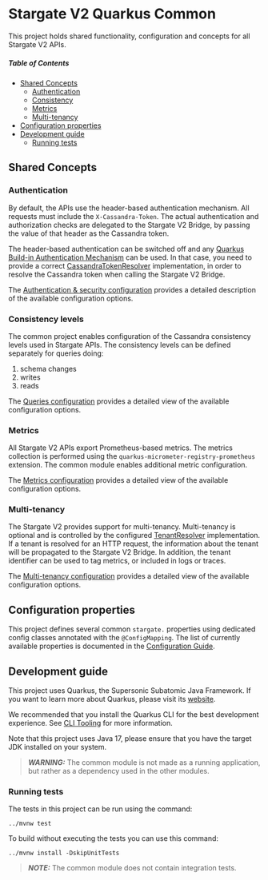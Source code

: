 # Stargate V2 Quarkus Common

This project holds shared functionality, configuration and concepts for all Stargate V2 APIs.

##### Table of Contents
* [Shared Concepts](#shared-concepts)
   * [Authentication](#authentication)
   * [Consistency](#consistency-levels) 
   * [Metrics](#metrics)
   * [Multi-tenancy](#multi-tenancy) 
* [Configuration properties](#configuration-properties)  
* [Development guide](#development-guide)  
   * [Running tests](#running-tests)

## Shared Concepts

### Authentication

By default, the APIs use the header-based authentication mechanism.
All requests must include the `X-Cassandra-Token`.
The actual authentication and authorization checks are delegated to the Stargate V2 Bridge, by passing the value of that header as the Cassandra token.

The header-based authentication can be switched off and any [Quarkus Build-in Authentication Mechanism](https://quarkus.io/guides/security-built-in-authentication) can be used.
In that case, you need to provide a correct [CassandraTokenResolver](src/main/java/io/stargate/sgv2/api/common/token/CassandraTokenResolver.java) implementation, in order to resolve the Cassandra token when calling the Stargate V2 Bridge.

The [Authentication & security configuration](CONFIGURATION.md#authentication--security-configuration) provides a detailed description of the available configuration options.

### Consistency levels

The common project enables configuration of the Cassandra consistency levels used in Stargate APIs.
The consistency levels can be defined separately for queries doing:

1. schema changes
2. writes
3. reads

The [Queries configuration](CONFIGURATION.md#queries-configuration) provides a detailed view of the available configuration options.

### Metrics

All Stargate V2 APIs export Prometheus-based metrics.
The metrics collection is performed using the `quarkus-micrometer-registry-prometheus` extension. The common module enables additional metric configuration.

The [Metrics configuration](CONFIGURATION.md#metrics-configuration) provides a detailed view of the available configuration options.

### Multi-tenancy

The Stargate V2 provides support for multi-tenancy.
Multi-tenancy is optional and is controlled by the configured [TenantResolver](src/main/java/io/stargate/sgv2/api/common/tenant/TenantResolver.java) implementation.
If a tenant is resolved for an HTTP request, the information about the tenant will be propagated to the Stargate V2 Bridge.
In addition, the tenant identifier can be used to tag metrics, or included in logs or traces.

The [Multi-tenancy configuration](CONFIGURATION.md#multi-tenancy-configuration) provides a detailed view of the available configuration options.

## Configuration properties

This project defines several common `stargate.` properties using dedicated config classes annotated with the `@ConfigMapping`.
The list of currently available properties is documented in the [Configuration Guide](CONFIGURATION.md).

## Development guide

This project uses Quarkus, the Supersonic Subatomic Java Framework.
If you want to learn more about Quarkus, please visit its [website](https://quarkus.io/).

We recommended that you install the Quarkus CLI for the best development experience.
See [CLI Tooling](https://quarkus.io/guides/cli-tooling) for more information.

Note that this project uses Java 17, please ensure that you have the target JDK installed on your system.

> **_WARNING:_**  The common module is not made as a running application, but rather as a dependency used in the other modules.

### Running tests

The tests in this project can be run using the command:

```shell script
../mvnw test
```

To build without executing the tests you can use this command:

```shell script
../mvnw install -DskipUnitTests
```

> **_NOTE:_**  The common module does not contain integration tests.
